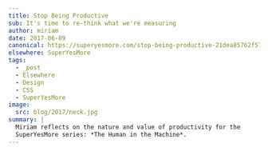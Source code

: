 ```yaml
---
title: Stop Being Productive
sub: It's time to re-think what we're measuring
author: miriam
date: 2017-06-09
canonical: https://superyesmore.com/stop-being-productive-21dea85762f5753eb5299009a767141c
elsewhere: SuperYesMore
tags:
  - _post
  - Elsewhere
  - Design
  - CSS
  - SuperYesMore
image:
  src: blog/2017/neck.jpg
summary: |
  Miriam reflects on the nature and value of productivity for the
  SuperYesMore series: *The Human in the Machine*.
---
```



